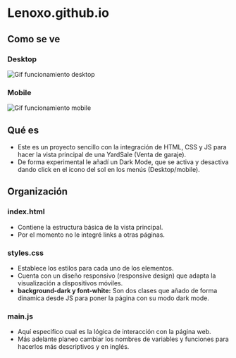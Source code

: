 # Lenoxo.github.io
## Como se ve
### Desktop
![Gif funcionamiento desktop](https://media.giphy.com/media/FDyUuXYiW2boG8W7bn/giphy.gif)
### Mobile
![Gif funcionamiento mobile](https://media.giphy.com/media/3MYvaRj6LHYMOfoK0n/giphy.gif)
## Qué es
- Este es un proyecto sencillo con la integración de HTML, CSS y JS para hacer la vista principal de una YardSale (Venta de garaje).
- De forma experimental le añadí un Dark Mode, que se activa y desactiva dando click en el icono del sol en los menús (Desktop/mobile).
## Organización
### index.html
- Contiene la estructura básica de la vista principal.
- Por el momento no le integré links a otras páginas.
### styles.css
- Establece los estilos para cada uno de los elementos.
- Cuenta con un diseño responsivo (responsive design) que adapta la visualización a dispositivos móviles.
- **background-dark y font-white:** Son dos clases que añado de forma dinamica desde JS para poner la página con su modo dark mode.
### main.js
- Aquí especifico cual es la lógica de interacción con la página web.
- Más adelante planeo cambiar los nombres de variables y funciones para hacerlos más descriptivos y en inglés.

